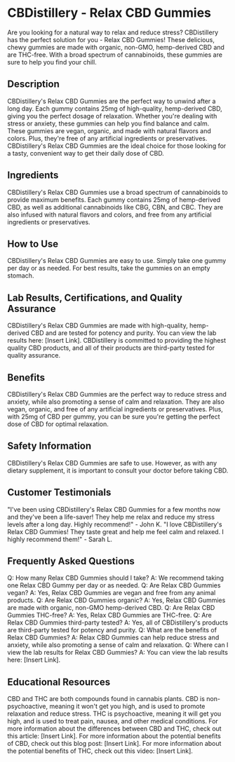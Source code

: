# CBDistillery - Relax CBD Gummies
Are you looking for a natural way to relax and reduce stress? CBDistillery has the perfect solution for you - Relax CBD Gummies! These delicious, chewy gummies are made with organic, non-GMO, hemp-derived CBD and are THC-free. With a broad spectrum of cannabinoids, these gummies are sure to help you find your chill.
## Description
CBDistillery's Relax CBD Gummies are the perfect way to unwind after a long day. Each gummy contains 25mg of high-quality, hemp-derived CBD, giving you the perfect dosage of relaxation. Whether you're dealing with stress or anxiety, these gummies can help you find balance and calm. 
These gummies are vegan, organic, and made with natural flavors and colors. Plus, they're free of any artificial ingredients or preservatives. CBDistillery's Relax CBD Gummies are the ideal choice for those looking for a tasty, convenient way to get their daily dose of CBD.
## Ingredients
CBDistillery's Relax CBD Gummies use a broad spectrum of cannabinoids to provide maximum benefits. Each gummy contains 25mg of hemp-derived CBD, as well as additional cannabinoids like CBG, CBN, and CBC. They are also infused with natural flavors and colors, and free from any artificial ingredients or preservatives.
## How to Use
CBDistillery's Relax CBD Gummies are easy to use. Simply take one gummy per day or as needed. For best results, take the gummies on an empty stomach.
## Lab Results, Certifications, and Quality Assurance
CBDistillery's Relax CBD Gummies are made with high-quality, hemp-derived CBD and are tested for potency and purity. You can view the lab results here: [Insert Link]. CBDistillery is committed to providing the highest quality CBD products, and all of their products are third-party tested for quality assurance.
## Benefits
CBDistillery's Relax CBD Gummies are the perfect way to reduce stress and anxiety, while also promoting a sense of calm and relaxation. They are also vegan, organic, and free of any artificial ingredients or preservatives. Plus, with 25mg of CBD per gummy, you can be sure you're getting the perfect dose of CBD for optimal relaxation.
## Safety Information
CBDistillery's Relax CBD Gummies are safe to use. However, as with any dietary supplement, it is important to consult your doctor before taking CBD.
## Customer Testimonials
"I've been using CBDistillery's Relax CBD Gummies for a few months now and they've been a life-saver! They help me relax and reduce my stress levels after a long day. Highly recommend!" - John K.
"I love CBDistillery's Relax CBD Gummies! They taste great and help me feel calm and relaxed. I highly recommend them!" - Sarah L.
## Frequently Asked Questions
Q: How many Relax CBD Gummies should I take?
A: We recommend taking one Relax CBD Gummy per day or as needed.
Q: Are Relax CBD Gummies vegan?
A: Yes, Relax CBD Gummies are vegan and free from any animal products.
Q: Are Relax CBD Gummies organic?
A: Yes, Relax CBD Gummies are made with organic, non-GMO hemp-derived CBD.
Q: Are Relax CBD Gummies THC-free?
A: Yes, Relax CBD Gummies are THC-free.
Q: Are Relax CBD Gummies third-party tested?
A: Yes, all of CBDistillery's products are third-party tested for potency and purity.
Q: What are the benefits of Relax CBD Gummies?
A: Relax CBD Gummies can help reduce stress and anxiety, while also promoting a sense of calm and relaxation.
Q: Where can I view the lab results for Relax CBD Gummies?
A: You can view the lab results here: [Insert Link].
## Educational Resources
CBD and THC are both compounds found in cannabis plants. CBD is non-psychoactive, meaning it won't get you high, and is used to promote relaxation and reduce stress. THC is psychoactive, meaning it will get you high, and is used to treat pain, nausea, and other medical conditions. 
For more information about the differences between CBD and THC, check out this article: [Insert Link]. 
For more information about the potential benefits of CBD, check out this blog post: [Insert Link]. 
For more information about the potential benefits of THC, check out this video: [Insert Link].